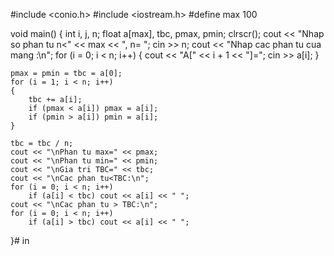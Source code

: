 #include <conio.h>
#include <iostream.h>
#define max 100

void main()
{
	int i, j, n;
	float a[max], tbc, pmax, pmin;
	clrscr();
	cout << "Nhap so phan tu n<" << max << ", n= ";
	cin >> n;
	cout << "Nhap cac phan tu cua mang :\n";
	for (i = 0; i < n; i++)
	{
		cout << "A[" << i + 1 << "]=";
		cin >> a[i];
	}

	pmax = pmin = tbc = a[0];
	for (i = 1; i < n; i++)
	{
		tbc += a[i];
		if (pmax < a[i]) pmax = a[i];
		if (pmin > a[i]) pmin = a[i];
	}

	tbc = tbc / n;
	cout << "\nPhan tu max=" << pmax;
	cout << "\nPhan tu min=" << pmin;
	cout << "\nGia tri TBC=" << tbc;
	cout << "\nCac phan tu<TBC:\n";
	for (i = 0; i < n; i++)
		if (a[i] < tbc) cout << a[i] << " ";
	cout << "\nCac phan tu > TBC:\n";
	for (i = 0; i < n; i++)
		if (a[i] > tbc) cout << a[i] << " ";
}# in
